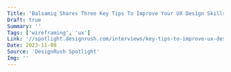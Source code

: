 ```yaml
---
Title: 'Balsamiq Shares Three Key Tips To Improve Your UX Design Skills'
Draft: true
Summary: ''
Tags: ['wireframing', 'ux']
Link: '//spotlight.designrush.com/interviews/key-tips-to-improve-ux-design-skills-with-balsamiq'
Date: 2023-11-08
Source: 'DesignRush Spotlight'
Img: ''
---
```

